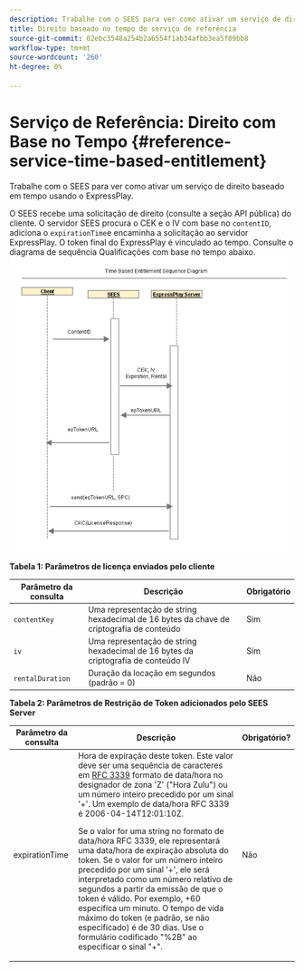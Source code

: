 ```yaml
---
description: Trabalhe com o SEES para ver como ativar um serviço de direito baseado em tempo usando o ExpressPlay.
title: Direito baseado no tempo do serviço de referência
source-git-commit: 02ebc3548a254b2a6554f1ab34afbb3ea5f09bb8
workflow-type: tm+mt
source-wordcount: '260'
ht-degree: 0%

---
```


# Serviço de Referência: Direito com Base no Tempo {#reference-service-time-based-entitlement}

Trabalhe com o SEES para ver como ativar um serviço de direito baseado em tempo usando o ExpressPlay.

O SEES recebe uma solicitação de direito (consulte a seção API pública) do cliente. O servidor SEES procura o CEK e o IV com base no `contentID`, adiciona o `expirationTime`e encaminha a solicitação ao servidor ExpressPlay. O token final do ExpressPlay é vinculado ao tempo. Consulte o diagrama de sequência Qualificações com base no tempo abaixo. ![](assets/fees-time-based.png)

**Tabela 1: Parâmetros de licença enviados pelo cliente**

| Parâmetro da consulta | Descrição | Obrigatório |
|---|---|---|
| `contentKey` | Uma representação de string hexadecimal de 16 bytes da chave de criptografia de conteúdo | Sim |
| `iv` | Uma representação de string hexadecimal de 16 bytes da criptografia de conteúdo IV | Sim |
| `rentalDuration` | Duração da locação em segundos (padrão = 0) | Não |

**Tabela 2: Parâmetros de Restrição de Token adicionados pelo SEES Server**

<table id="table_E979FAD7A61A4832A46667301939FAEB">  
 <thead> 
  <tr> 
   <th class="entry"> Parâmetro da consulta </th> 
   <th class="entry"> Descrição </th> 
   <th class="entry"> Obrigatório? </th> 
  </tr> 
 </thead>
 <tbody> 
  <tr> 
   <td><span class="codeph"> expirationTime</span> </td> 
   <td>Hora de expiração deste token. Este valor deve ser uma sequência de caracteres em <a href="https://www.ietf.org/rfc/rfc3339.txt" format="html" type="external"> RFC 3339</a> formato de data/hora no designador de zona 'Z' ("Hora Zulu") ou um número inteiro precedido por um sinal '+'. Um exemplo de data/hora RFC 3339 é <span class="codeph"> 2006-04-14T12:01:10Z</span>. <p>Se o valor for uma string no formato de data/hora RFC 3339, ele representará uma data/hora de expiração absoluta do token. Se o valor for um número inteiro precedido por um sinal '+', ele será interpretado como um número relativo de segundos a partir da emissão de que o token é válido. Por exemplo, <span class="codeph"> +60</span> especifica um minuto. O tempo de vida máximo do token (e padrão, se não especificado) é de 30 dias. Use o formulário codificado "%2B" ao especificar o sinal "+". </p> </td> 
   <td> Não </td> 
  </tr> 
 </tbody> 
</table>
